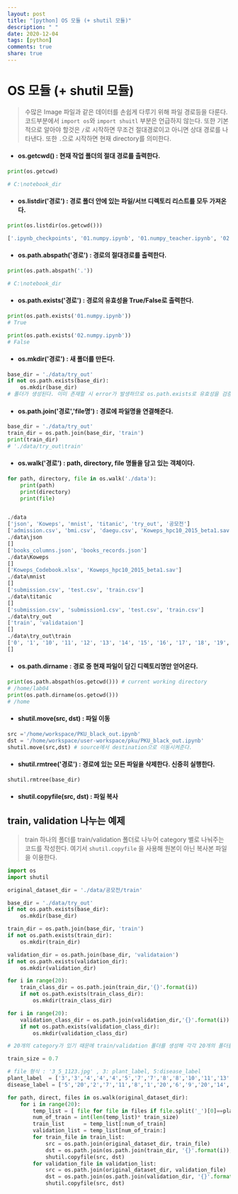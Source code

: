 ```yaml
---
layout: post
title: "[python] OS 모듈 (+ shutil 모듈)"
description: " "
date: 2020-12-04
tags: [python]
comments: true
share: true
---
```


# OS 모듈 (+ shutil 모듈)

> 수많은 Image 파일과 같은 데이터를 손쉽게 다루기 위해 파일 경로등을 다룬다. 코드부분에서 `import os`와 `import shuitl` 부분은 언급하지 않는다. 또한 기본적으로 알아야 할것은 `/`로 시작하면 무조건 절대경로이고 아니면 상대 경로를 나타낸다. 또한 `.`으로 시작하면 현재 directory를 의미한다.



* #### os.getcwd() : 현재 작업 폴더의 절대 경로를 출력한다.

```python
print(os.getcwd)

# C:\notebook_dir
```



* #### os.listdir('경로') : 경로 폴더 안에 있는 파일/서브 디렉토리 리스트를 모두 가져온다.

```python
print(os.listdir(os.getcwd()))

['.ipynb_checkpoints', '01.numpy.ipynb', '01.numpy_teacher.ipynb', '02.pandas.ipynb', '03.Machine_Learning.ipynb', '03.머신러닝.ipynb', '03.머신러닝_teacher.ipynb', '04.Machine_Learning(2).ipynb', '1013.ipynb', '1013_tensorflow2_teacher.ipynb', '1015_tensorflow2.ipynb', '1016_TF1.15_teacher.ipynb', '1019_TF2.1_teacher.ipynb', '10_22부터_10_26까지_cnn_1.15.ipynb', 'cache', 'data', 'DNN_mnist_1.15(16~19).ipynb', 'Elice.ipynb', 'exercise_teacher.ipynb', 'image', 'mnist.ipynb', 'multi-Linear_regression_review.ipynb', 'os 다루기.ipynb', 'Pandas_Exercise_teacher.ipynb', 'plant.ipynb', 'tf2_dnn(mnist)_svm_DT.ipynb', 'titanic.ipynb', 'titanic_exercise_tf1.15.ipynb', '수행평가', '오존 문제.ipynb']
```



* #### os.path.abspath('경로') : 경로의 절대경로를 출력한다.

```python
print(os.path.abspath('.'))

# C:\notebook_dir
```



* #### os.path.exists('경로') : 경로의 유효성을 True/False로 출력한다.

```python
print(os.path.exists('01.numpy.ipynb'))
# True

print(os.path.exists('02.numpy.ipynb'))
# False
```



* #### os.mkdir('경로') : 새 폴더를 만든다.

```python
base_dir = './data/try_out'
if not os.path.exists(base_dir):
    os.mkdir(base_dir)       
# 폴더가 생성된다. 이미 존재할 시 error가 발생하므로 os.path.exists로 유효성을 검증해준다

```



* #### os.path.join('경로','file명')  : 경로에 파일명을 연결해준다.

```python
base_dir = './data/try_out'
train_dir = os.path.join(base_dir, 'train')
print(train_dir)
# './data/try_out\train'
```



* #### os.walk('경로') : path, directory, file 명들을 담고 있는 객체이다.

```python
for path, directory, file in os.walk('./data'):
    print(path)
    print(directory)
    print(file)


./data
['json', 'Koweps', 'mnist', 'titanic', 'try_out', '공모전']
['admission.csv', 'bmi.csv', 'daegu.csv', 'Koweps_hpc10_2015_beta1.sav', 'movies.csv', 'mpg.txt', 'ozone.csv', 'ratings.csv', 'seoul.csv', 'student.csv']
./data\json
[]
['books_columns.json', 'books_records.json']
./data\Koweps
[]
['Koweps_Codebook.xlsx', 'Koweps_hpc10_2015_beta1.sav']
./data\mnist
[]
['submission.csv', 'test.csv', 'train.csv']
./data\titanic
[]
['submission.csv', 'submission1.csv', 'test.csv', 'train.csv']
./data\try_out
['train', 'validataion']
[]
./data\try_out\train
['0', '1', '10', '11', '12', '13', '14', '15', '16', '17', '18', '19', '2', '3', '4', '5', '6', '7', '8', '9']
[]
```



* #### os.path.dirname : 경로 중  현재 파일이 담긴 디렉토리명만 얻어온다.

``` python
print(os.path.abspath(os.getcwd())) # current working directory
# /home/lab04
print(os.path.dirname(os.getcwd()))
# /home
```



* ####  shutil.move(src, dst) : 파일 이동

```python
src ='/home/workspace/PKU_black_out.ipynb'
dst = '/home/workspace/user-workspace/pku/PKU_black_out.ipynb'
shutil.move(src,dst) # source에서 destination으로 이동시켜준다.
```



* #### shutil.rmtree('경로') : 경로에 있는 모든 파일을 삭제한다. 신중히 실행한다.

```python
shutil.rmtree(base_dir)
```



* #### shutil.copyfile(src, dst) : 파일 복사





## train, validation 나누는 예제

> train 하나의 폴더를 train/validation 폴더로 나누어 category 별로 나눠주는 코드를 작성한다. 여기서 `shutil.copyfile` 을 사용해 원본이 아닌 복사본 파일을 이용한다.

```python
import os
import shutil

original_dataset_dir = './data/공모전/train'

base_dir = './data/try_out'
if not os.path.exists(base_dir):
    os.mkdir(base_dir)        

train_dir = os.path.join(base_dir, 'train')
if not os.path.exists(train_dir):
    os.mkdir(train_dir)

validation_dir = os.path.join(base_dir, 'validataion')
if not os.path.exists(validation_dir):
    os.mkdir(validation_dir)

for i in range(20):
    train_class_dir = os.path.join(train_dir,'{}'.format(i)) 
    if not os.path.exists(train_class_dir):
        os.mkdir(train_class_dir)

for i in range(20):
    validation_class_dir = os.path.join(validation_dir,'{}'.format(i)) 
    if not os.path.exists(validation_class_dir):
        os.mkdir(validation_class_dir)

# 20개의 category가 있기 때문에 train/validation 폴더를 생성해 각각 20개의 폴더를 만들어준다.
```

```python
train_size = 0.7    

# file 형식 : '3_5_1123.jpg' , 3: plant_label, 5:disease_label
plant_label  = ['3','3','4','4','4','5','7','7','8','8','10','11','13','13','13','13','13','13','13','13']
disease_label = ['5','20','2','7','11','8','1','20','6','9','20','14','1','6','9','15','16','17','18','20']

for path, direct, files in os.walk(original_dataset_dir):
    for i in range(20):
        temp_list = [ file for file in files if file.split('_')[0]==plant_label[i] and file.split('_')[1]==disease_label[i]]
        num_of_train = int(len(temp_list)* train_size)    
        train_list      = temp_list[:num_of_train]
        validation_list = temp_list[num_of_train:]
        for train_file in train_list:
            src = os.path.join(original_dataset_dir, train_file)
            dst = os.path.join(os.path.join(train_dir, '{}'.format(i)), train_file)
            shutil.copyfile(src, dst)
        for validation_file in validation_list:
            src = os.path.join(original_dataset_dir, validation_file)
            dst = os.path.join(os.path.join(validation_dir, '{}'.format(i)), validation_file)
            shutil.copyfile(src, dst)

```



 